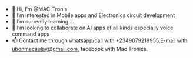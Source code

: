 - 👋 Hi, I’m @MAC-Tronis
- 👀 I’m interested in Mobile apps and Electronics circuit development
- 🌱 I’m currently learning ...
- 💞️ I’m looking to collaborate on AI apps of all kinds especially voice command apps 
- 📫 Contact me through whatsapp/call  with +2349079219955,E-mail with ubonmacaulay@gmail.com, facebook with Mac Tronics.   

<!---
MAC-Tronis/MAC-Tronis is a ✨ special ✨ repository because its `README.md` (this file) appears on your GitHub profile.
You can click the Preview link to take a look at your changes.
--->
